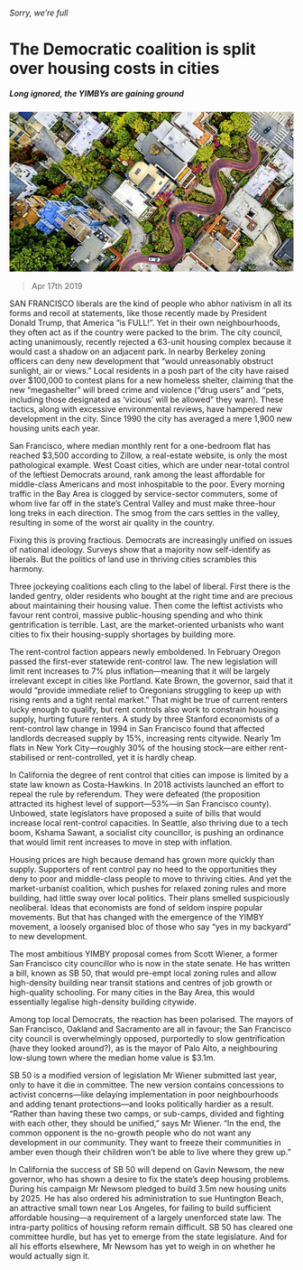 ###### Sorry, we’re full

# The Democratic coalition is split over housing costs in cities 

##### Long ignored, the YIMBYs are gaining ground 

![image](images/20190420_USP001_1.jpg) 

> Apr 17th 2019 

SAN FRANCISCO liberals are the kind of people who abhor nativism in all its forms and recoil at statements, like those recently made by President Donald Trump, that America “is FULL!”. Yet in their own neighbourhoods, they often act as if the country were packed to the brim. The city council, acting unanimously, recently rejected a 63-unit housing complex because it would cast a shadow on an adjacent park. In nearby Berkeley zoning officers can deny new development that “would unreasonably obstruct sunlight, air or views.” Local residents in a posh part of the city have raised over $100,000 to contest plans for a new homeless shelter, claiming that the new “megashelter” will breed crime and violence (“drug users” and “pets, including those designated as ‘vicious’ will be allowed” they warn). These tactics, along with excessive environmental reviews, have hampered new development in the city. Since 1990 the city has averaged a mere 1,900 new housing units each year. 

San Francisco, where median monthly rent for a one-bedroom flat has reached $3,500 according to Zillow, a real-estate website, is only the most pathological example. West Coast cities, which are under near-total control of the leftiest Democrats around, rank among the least affordable for middle-class Americans and most inhospitable to the poor. Every morning traffic in the Bay Area is clogged by service-sector commuters, some of whom live far off in the state’s Central Valley and must make three-hour long treks in each direction. The smog from the cars settles in the valley, resulting in some of the worst air quality in the country. 

Fixing this is proving fractious. Democrats are increasingly unified on issues of national ideology. Surveys show that a majority now self-identify as liberals. But the politics of land use in thriving cities scrambles this harmony. 

Three jockeying coalitions each cling to the label of liberal. First there is the landed gentry, older residents who bought at the right time and are precious about maintaining their housing value. Then come the leftist activists who favour rent control, massive public-housing spending and who think gentrification is terrible. Last, are the market-oriented urbanists who want cities to fix their housing-supply shortages by building more. 

The rent-control faction appears newly emboldened. In February Oregon passed the first-ever statewide rent-control law. The new legislation will limit rent increases to 7% plus inflation—meaning that it will be largely irrelevant except in cities like Portland. Kate Brown, the governor, said that it would “provide immediate relief to Oregonians struggling to keep up with rising rents and a tight rental market.” That might be true of current renters lucky enough to qualify, but rent controls also work to constrain housing supply, hurting future renters. A study by three Stanford economists of a rent-control law change in 1994 in San Francisco found that affected landlords decreased supply by 15%, increasing rents citywide. Nearly 1m flats in New York City—roughly 30% of the housing stock—are either rent-stabilised or rent-controlled, yet it is hardly cheap. 

In California the degree of rent control that cities can impose is limited by a state law known as Costa-Hawkins. In 2018 activists launched an effort to repeal the rule by referendum. They were defeated (the proposition attracted its highest level of support—53%—in San Francisco county). Unbowed, state legislators have proposed a suite of bills that would increase local rent-control capacities. In Seattle, also thriving due to a tech boom, Kshama Sawant, a socialist city councillor, is pushing an ordinance that would limit rent increases to move in step with inflation. 

Housing prices are high because demand has grown more quickly than supply. Supporters of rent control pay no heed to the opportunities they deny to poor and middle-class people to move to thriving cities. And yet the market-urbanist coalition, which pushes for relaxed zoning rules and more building, had little sway over local politics. Their plans smelled suspiciously neoliberal. Ideas that economists are fond of seldom inspire popular movements. But that has changed with the emergence of the YIMBY movement, a loosely organised bloc of those who say “yes in my backyard” to new development. 

The most ambitious YIMBY proposal comes from Scott Wiener, a former San Francisco city councillor who is now in the state senate. He has written a bill, known as SB 50, that would pre-empt local zoning rules and allow high-density building near transit stations and centres of job growth or high-quality schooling. For many cities in the Bay Area, this would essentially legalise high-density building citywide. 

Among top local Democrats, the reaction has been polarised. The mayors of San Francisco, Oakland and Sacramento are all in favour; the San Francisco city council is overwhelmingly opposed, purportedly to slow gentrification (have they looked around?), as is the mayor of Palo Alto, a neighbouring low-slung town where the median home value is $3.1m. 

SB 50 is a modified version of legislation Mr Wiener submitted last year, only to have it die in committee. The new version contains concessions to activist concerns—like delaying implementation in poor neighbourhoods and adding tenant protections—and looks politically hardier as a result. “Rather than having these two camps, or sub-camps, divided and fighting with each other, they should be unified,” says Mr Wiener. “In the end, the common opponent is the no-growth people who do not want any development in our community. They want to freeze their communities in amber even though their children won’t be able to live where they grew up.” 

In California the success of SB 50 will depend on Gavin Newsom, the new governor, who has shown a desire to fix the state’s deep housing problems. During his campaign Mr Newsom pledged to build 3.5m new housing units by 2025. He has also ordered his administration to sue Huntington Beach, an attractive small town near Los Angeles, for failing to build sufficient affordable housing—a requirement of a largely unenforced state law. The intra-party politics of housing reform remain difficult. SB 50 has cleared one committee hurdle, but has yet to emerge from the state legislature. And for all his efforts elsewhere, Mr Newsom has yet to weigh in on whether he would actually sign it. 

